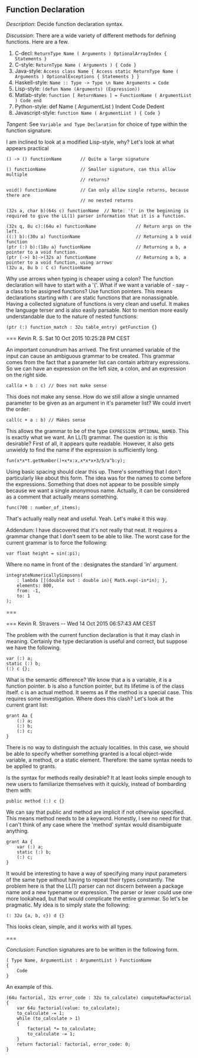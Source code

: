 ## Function Declaration ##
*Description*: Decide function declaration syntax.

*Discussion*:
There are a wide variety of different methods for defining functions. Here are a
few.

1. C-decl: `ReturnType Name ( Arguments ) OptionalArrayIndex { Statements }`
2. C-style: `ReturnType Name ( Arguments ) { Code }`
3. Java-style: `Access class Name { Access static ReturnType Name ( Arguments ) OptionalExceptions { Statements } }`
4. Haskell-style: `Name :: Type -> Type \n Name Arguments = Code`
5. Lisp-style: `(defun Name (Arguments) (Expression))`
6. Matlab-style: `function [ ReturnNames ] = FunctionName ( ArgumentList ) Code end`
7. Python-style: def Name ( ArgumentList ) Indent Code Dedent
8. Javascript-style: `function Name ( ArgumentList ) { Code }`

*Tangent*: See `Variable and Type Declaration` for choice of type within the
function signature.

I am inclined to look at a modified Lisp-style, why?
Let's look at what appears practical

	() -> () functionName       // Quite a large signature

	() functionName             // Smaller signature, can this allow multiple
	                            // returns?

	void() functionName         // Can only allow single returns, because there are
	                            // no nested returns

	(32s a, char b)(64s c) functionName  // Note: '(' in the beginning is required to give the LL(1) parser information that it is a function.

	(32s q, 8u c):(64u e) functionName               // Return args on the left.
	((:) b):(30u a) functionName                     // Returning a b void function
	(ptr (:) b):(18u a) functionName                 // Returning a b, a pointer to a void function.
	(ptr (->) b)->(32s a) functionName               // Returning a b, a pointer to a void function, using arrows
	(32u a, 8u b : C c) functionName


Why use arrows when typing is cheaper using a colon? The function declaration will
have to start with a '('. What if we want a variable of - say - a class to be
assigned functions? Use function pointers. This means declarations starting with
`(` are static functions that are nonassignable.
Having a collected signature of functions is very clean and useful. It makes the
language terser and is also easily parsable. Not to mention more easily
understandable due to the nature of nested functions:

	(ptr (:) function_match : 32u table_entry) getFunction {}

=== Kevin R. S. Sat 10 Oct 2015 10:25:28 PM CEST

An important conundrum has arrived. The first unnamed variable of the input can cause
an ambiguous grammar to be created. This grammar comes from the fact that a parameter
list can contain arbitrary expressions. So we can have an expression on the left size, a colon, and an expression on the right side.

	call(a + b : c) // Does not make sense

This does not make any sense. How do we still allow a single unnamed parameter to
be given as an argument in it's parameter list? We could invert the order:

	call(c + a : b) // Makes sense

This allows the grammar to be of the type `EXPRESSION OPTIONAL_NAMED`. This is exactly
what we want. An LL(1) grammar. The question is: is this desirable? First of all,
it appears quite readable. However, it also gets unwieldy to find the name if the
expression is sufficiently long.

	fun(x*x*t.getNumber()+x*x:x,x*x*x+3/5/a^b:y);

Using basic spacing should clear this up. There's something that I don't particularly
like about this form. The idea was for the names to come before the expressions. Something
that does not appear to be possible simply because we want a single anonymous name.
Actually, it can be considered as a comment that actually means something.

	func(700 : number_of_items);

That's actually really neat and useful. Yeah. Let's make it this way.

Addendum:
I have discovered that it's not really that neat. It requires a grammar change that
I don't seem to be able to like. The worst case for the current grammar is to force
the following:

	var float height = sin(:pi);

Where no name in front of the : designates the standard 'in' argument.

	integrateNumericallySimpsons(
		: lambda [](double out : double in){ Math.exp(-in*in); },
		elements: 800,
		from: -1,
		to: 1
	);

===

=== Kevin R. Stravers -- Wed 14 Oct 2015 06:57:43 AM CEST

The problem with the current function declaration is that it may clash in meaning.
Certainly the type declaration is useful and correct, but suppose we have the following.

	var (:) a;
	static (:) b;
	(:) c {};

What is the semantic difference? We know that a is a variable, it is a function pointer.
b is also a function pointer, but its lifetime is of the class itself.
c is an actual method. It seems as if the method is a special case. This requires
some investigation. Where does this clash? Let's look at the current grant list:

	grant Aa {
		(:) a;
		(:) b;
		(:) c;
	}

There is no way to distinguish the actualy localities. In this case, we should be
able to specify whether something granted is a local object-wide variable, a method,
or a static element. Therefore: the same syntax needs to be applied to grants.

Is the syntax for methods really desirable? It at least looks simple enough to new
users to familiarize themselves with it quickly, instead of bombarding them with:

	public method (:) c {}

We can say that public and method are implicit if not otherwise specified. This means
method needs to be a keyword. Honestly, I see no need for that. I can't think of any
case where the 'method' syntax would disambiguate anything.

	grant Aa {
		var (:) a;
		static (:) b;
		(:) c;
	}

It would be interesting to have a way of specifying many input parameters of the same
type without having to repeat their types constantly. The problem here is that the
LL(1) parser can not discern between a package name and a new typename or expression.
The parser or lexer could use one more lookahead, but that would complicate the entire
grammar. So let's be pragmatic. My idea is to simply state the following:

	(: 32u {a, b, c}) d {}

This looks clean, simple, and it works with all types.

===

*Conclusion*: Function signatures are to be written in the following form.

	( Type Name, ArgumentList : ArgumentList ) FunctionName
	{
		Code
	}

An example of this.

	(64u factorial, 32s error_code : 32u to_calculate) computeRawFactorial
	{
		var 64u factorial(value: to_calculate);
		to_calculate -= 1;
		while (to_calculate > 1)
		{
			factorial *= to_calculate;
			to_calculate -= 1;
		}
		return factorial: factorial, error_code: 0;
	}
